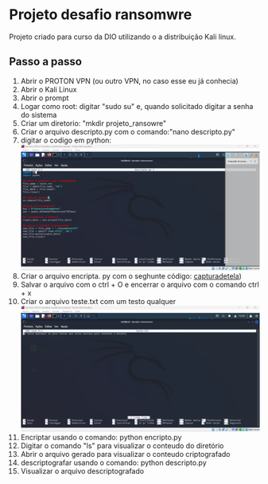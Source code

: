 # Projeto desafio ransomwre

Projeto criado para curso da DIO utilizando o a distribuição Kali linux. 
## Passo a passo

1. Abrir o PROTON VPN (ou outro VPN, no caso esse eu já conhecia)
2. Abrir o Kali Linux
3. Abrir o prompt
4. Logar como root: digitar "sudo su" e, quando solicitado digitar a senha do sistema
5. Criar um diretorio: "mkdir projeto_ransowre"
6. Criar o arquivo descripto.py com o comando:"nano descripto.py"
7. digitar o codigo em python:
![capturadetela](/ProjetoDois/decripto.png)
8. Criar o arquivo encripta. py com o seghunte código:
[capturadetela](/ProjetoDois/encripto.png))
9.  Salvar o arquivo com o ctrl + O e encerrar o arquivo com o comando ctrl + x
10. Criar o arquivo teste.txt com um testo qualquer
![capturadetela](/ProjetoDois/teste.png)
11. Encriptar usando o comando: python encripto.py
12. Digitar o comando "ls" para visualizar o conteudo do diretório
13. Abrir o arquivo gerado para visualizar o conteudo criptografado
14. descriptografar usando o comando: python descripto.py
15. Visualizar o arquivo descriptografado

